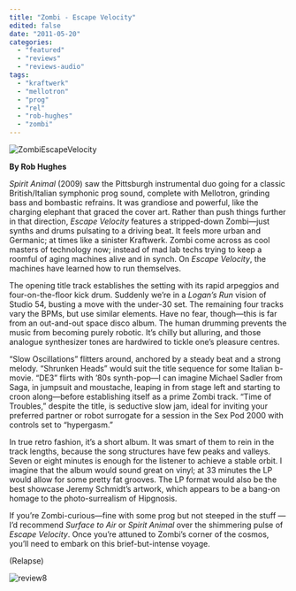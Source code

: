 ```yaml
---
title: "Zombi - Escape Velocity"
edited: false
date: "2011-05-20"
categories:
  - "featured"
  - "reviews"
  - "reviews-audio"
tags:
  - "kraftwerk"
  - "mellotron"
  - "prog"
  - "rel"
  - "rob-hughes"
  - "zombi"
---
```


![](http://www.hellbound.ca/wp-content/uploads/2011/05/ZombiEscapeVelocity.jpg "ZombiEscapeVelocity")

**By Rob Hughes**

_Spirit Animal_ (2009) saw the Pittsburgh instrumental duo going for a classic British/Italian symphonic prog sound, complete with Mellotron, grinding bass and bombastic refrains. It was grandiose and powerful, like the charging elephant that graced the cover art. Rather than push things further in that direction, _Escape Velocity_ features a stripped-down Zombi—just synths and drums pulsating to a driving beat. It feels more urban and Germanic; at times like a sinister Kraftwerk. Zombi come across as cool masters of technology now; instead of mad lab techs trying to keep a roomful of aging machines alive and in synch. On _Escape Velocity_, the machines have learned how to run themselves.

The opening title track establishes the setting with its rapid arpeggios and four-on-the-floor kick drum. Suddenly we’re in a _Logan’s Run_ vision of Studio 54, busting a move with the under-30 set. The remaining four tracks vary the BPMs, but use similar elements. Have no fear, though—this is far from an out-and-out space disco album. The human drumming prevents the music from becoming purely robotic. It’s chilly but alluring, and those analogue synthesizer tones are hardwired to tickle one’s pleasure centres.

“Slow Oscillations” flitters around, anchored by a steady beat and a strong melody. “Shrunken Heads” would suit the title sequence for some Italian b-movie. “DE3” flirts with ’80s synth-pop—I can imagine Michael Sadler from Saga, in jumpsuit and moustache, leaping in from stage left and starting to croon along—before establishing itself as a prime Zombi track. “Time of Troubles,” despite the title, is seductive slow jam, ideal for inviting your preferred partner or robot surrogate for a session in the Sex Pod 2000 with controls set to “hypergasm.”

In true retro fashion, it’s a short album. It was smart of them to rein in the track lengths, because the song structures have few peaks and valleys. Seven or eight minutes is enough for the listener to achieve a stable orbit. I imagine that the album would sound great on vinyl; at 33 minutes the LP would allow for some pretty fat grooves. The LP format would also be the best showcase Jeremy Schmidt’s artwork, which appears to be a bang-on homage to the photo-surrealism of Hipgnosis.

If you’re Zombi-curious—fine with some prog but not steeped in the stuff —I’d recommend _Surface to Air_ or _Spirit Animal_ over the shimmering pulse of _Escape Velocity_. Once you’re attuned to Zombi’s corner of the cosmos, you’ll need to embark on this brief-but-intense voyage.

(Relapse)

![](http://www.hellbound.ca/wp-content/uploads/2009/07/review8.png "review8")

